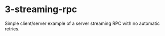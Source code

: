 # 3-streaming-rpc
Simple client/server example of a server streaming RPC with no automatic retries.
